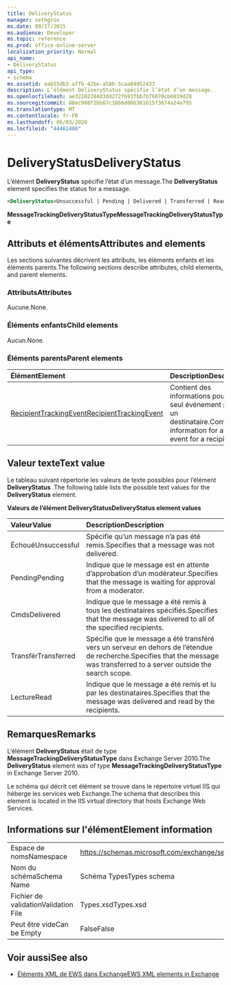 ```yaml
---
title: DeliveryStatus
manager: sethgros
ms.date: 09/17/2015
ms.audience: Developer
ms.topic: reference
ms.prod: office-online-server
localization_priority: Normal
api_name:
- DeliveryStatus
api_type:
- schema
ms.assetid: eab55db3-affb-42be-a586-5caa04052433
description: L’élément DeliveryStatus spécifie l’état d’un message.
ms.openlocfilehash: ae32202284d3dd272f693fbb7b76070cb6019d28
ms.sourcegitcommit: 88ec988f2bb67c1866d06b361615f3674a24e795
ms.translationtype: MT
ms.contentlocale: fr-FR
ms.lasthandoff: 06/03/2020
ms.locfileid: "44461400"
---
```

# <a name="deliverystatus"></a><span data-ttu-id="d9cc3-103">DeliveryStatus</span><span class="sxs-lookup"><span data-stu-id="d9cc3-103">DeliveryStatus</span></span>

<span data-ttu-id="d9cc3-104">L’élément **DeliveryStatus** spécifie l’état d’un message.</span><span class="sxs-lookup"><span data-stu-id="d9cc3-104">The **DeliveryStatus** element specifies the status for a message.</span></span> 
  
```XML
<DeliveryStatus>Unsuccessful | Pending | Delivered | Transferred | Read</DeliveryStatus>
```

 <span data-ttu-id="d9cc3-105">**MessageTrackingDeliveryStatusType**</span><span class="sxs-lookup"><span data-stu-id="d9cc3-105">**MessageTrackingDeliveryStatusType**</span></span>
## <a name="attributes-and-elements"></a><span data-ttu-id="d9cc3-106">Attributs et éléments</span><span class="sxs-lookup"><span data-stu-id="d9cc3-106">Attributes and elements</span></span>

<span data-ttu-id="d9cc3-107">Les sections suivantes décrivent les attributs, les éléments enfants et les éléments parents.</span><span class="sxs-lookup"><span data-stu-id="d9cc3-107">The following sections describe attributes, child elements, and parent elements.</span></span>
  
### <a name="attributes"></a><span data-ttu-id="d9cc3-108">Attributs</span><span class="sxs-lookup"><span data-stu-id="d9cc3-108">Attributes</span></span>

<span data-ttu-id="d9cc3-109">Aucune.</span><span class="sxs-lookup"><span data-stu-id="d9cc3-109">None.</span></span>
  
### <a name="child-elements"></a><span data-ttu-id="d9cc3-110">Éléments enfants</span><span class="sxs-lookup"><span data-stu-id="d9cc3-110">Child elements</span></span>

<span data-ttu-id="d9cc3-111">Aucun.</span><span class="sxs-lookup"><span data-stu-id="d9cc3-111">None.</span></span>
  
### <a name="parent-elements"></a><span data-ttu-id="d9cc3-112">Éléments parents</span><span class="sxs-lookup"><span data-stu-id="d9cc3-112">Parent elements</span></span>

|<span data-ttu-id="d9cc3-113">**Élément**</span><span class="sxs-lookup"><span data-stu-id="d9cc3-113">**Element**</span></span>|<span data-ttu-id="d9cc3-114">**Description**</span><span class="sxs-lookup"><span data-stu-id="d9cc3-114">**Description**</span></span>|
|:-----|:-----|
|[<span data-ttu-id="d9cc3-115">RecipientTrackingEvent</span><span class="sxs-lookup"><span data-stu-id="d9cc3-115">RecipientTrackingEvent</span></span>](recipienttrackingevent.md) <br/> |<span data-ttu-id="d9cc3-116">Contient des informations pour un seul événement pour un destinataire.</span><span class="sxs-lookup"><span data-stu-id="d9cc3-116">Contains information for a single event for a recipient.</span></span>  <br/> |
   
## <a name="text-value"></a><span data-ttu-id="d9cc3-117">Valeur texte</span><span class="sxs-lookup"><span data-stu-id="d9cc3-117">Text value</span></span>

<span data-ttu-id="d9cc3-118">Le tableau suivant répertorie les valeurs de texte possibles pour l’élément **DeliveryStatus** .</span><span class="sxs-lookup"><span data-stu-id="d9cc3-118">The following table lists the possible text values for the **DeliveryStatus** element.</span></span> 
  
<span data-ttu-id="d9cc3-119">**Valeurs de l’élément DeliveryStatus**</span><span class="sxs-lookup"><span data-stu-id="d9cc3-119">**DeliveryStatus element values**</span></span>

|<span data-ttu-id="d9cc3-120">**Valeur**</span><span class="sxs-lookup"><span data-stu-id="d9cc3-120">**Value**</span></span>|<span data-ttu-id="d9cc3-121">**Description**</span><span class="sxs-lookup"><span data-stu-id="d9cc3-121">**Description**</span></span>|
|:-----|:-----|
|<span data-ttu-id="d9cc3-122">Échoué</span><span class="sxs-lookup"><span data-stu-id="d9cc3-122">Unsuccessful</span></span>  <br/> |<span data-ttu-id="d9cc3-123">Spécifie qu’un message n’a pas été remis.</span><span class="sxs-lookup"><span data-stu-id="d9cc3-123">Specifies that a message was not delivered.</span></span>  <br/> |
|<span data-ttu-id="d9cc3-124">Pending</span><span class="sxs-lookup"><span data-stu-id="d9cc3-124">Pending</span></span>  <br/> |<span data-ttu-id="d9cc3-125">Indique que le message est en attente d’approbation d’un modérateur.</span><span class="sxs-lookup"><span data-stu-id="d9cc3-125">Specifies that the message is waiting for approval from a moderator.</span></span>  <br/> |
|<span data-ttu-id="d9cc3-126">Cmds</span><span class="sxs-lookup"><span data-stu-id="d9cc3-126">Delivered</span></span>  <br/> |<span data-ttu-id="d9cc3-127">Indique que le message a été remis à tous les destinataires spécifiés.</span><span class="sxs-lookup"><span data-stu-id="d9cc3-127">Specifies that the message was delivered to all of the specified recipients.</span></span>  <br/> |
|<span data-ttu-id="d9cc3-128">Transfér</span><span class="sxs-lookup"><span data-stu-id="d9cc3-128">Transferred</span></span>  <br/> |<span data-ttu-id="d9cc3-129">Spécifie que le message a été transféré vers un serveur en dehors de l’étendue de recherche.</span><span class="sxs-lookup"><span data-stu-id="d9cc3-129">Specifies that the message was transferred to a server outside the search scope.</span></span>  <br/> |
|<span data-ttu-id="d9cc3-130">Lecture</span><span class="sxs-lookup"><span data-stu-id="d9cc3-130">Read</span></span>  <br/> |<span data-ttu-id="d9cc3-131">Indique que le message a été remis et lu par les destinataires.</span><span class="sxs-lookup"><span data-stu-id="d9cc3-131">Specifies that the message was delivered and read by the recipients.</span></span>  <br/> |
   
## <a name="remarks"></a><span data-ttu-id="d9cc3-132">Remarques</span><span class="sxs-lookup"><span data-stu-id="d9cc3-132">Remarks</span></span>

<span data-ttu-id="d9cc3-133">L’élément **DeliveryStatus** était de type **MessageTrackingDeliveryStatusType** dans Exchange Server 2010.</span><span class="sxs-lookup"><span data-stu-id="d9cc3-133">The **DeliveryStatus** element was of type **MessageTrackingDeliveryStatusType** in Exchange Server 2010.</span></span> 
  
<span data-ttu-id="d9cc3-134">Le schéma qui décrit cet élément se trouve dans le répertoire virtuel IIS qui héberge les services web Exchange.</span><span class="sxs-lookup"><span data-stu-id="d9cc3-134">The schema that describes this element is located in the IIS virtual directory that hosts Exchange Web Services.</span></span>
  
## <a name="element-information"></a><span data-ttu-id="d9cc3-135">Informations sur l'élément</span><span class="sxs-lookup"><span data-stu-id="d9cc3-135">Element information</span></span>

|||
|:-----|:-----|
|<span data-ttu-id="d9cc3-136">Espace de noms</span><span class="sxs-lookup"><span data-stu-id="d9cc3-136">Namespace</span></span>  <br/> |https://schemas.microsoft.com/exchange/services/2006/types  <br/> |
|<span data-ttu-id="d9cc3-137">Nom du schéma</span><span class="sxs-lookup"><span data-stu-id="d9cc3-137">Schema Name</span></span>  <br/> |<span data-ttu-id="d9cc3-138">Schéma Types</span><span class="sxs-lookup"><span data-stu-id="d9cc3-138">Types schema</span></span>  <br/> |
|<span data-ttu-id="d9cc3-139">Fichier de validation</span><span class="sxs-lookup"><span data-stu-id="d9cc3-139">Validation File</span></span>  <br/> |<span data-ttu-id="d9cc3-140">Types.xsd</span><span class="sxs-lookup"><span data-stu-id="d9cc3-140">Types.xsd</span></span>  <br/> |
|<span data-ttu-id="d9cc3-141">Peut être vide</span><span class="sxs-lookup"><span data-stu-id="d9cc3-141">Can be Empty</span></span>  <br/> |<span data-ttu-id="d9cc3-142">False</span><span class="sxs-lookup"><span data-stu-id="d9cc3-142">False</span></span>  <br/> |
   
## <a name="see-also"></a><span data-ttu-id="d9cc3-143">Voir aussi</span><span class="sxs-lookup"><span data-stu-id="d9cc3-143">See also</span></span>

- [<span data-ttu-id="d9cc3-144">Éléments XML de EWS dans Exchange</span><span class="sxs-lookup"><span data-stu-id="d9cc3-144">EWS XML elements in Exchange</span></span>](ews-xml-elements-in-exchange.md)

